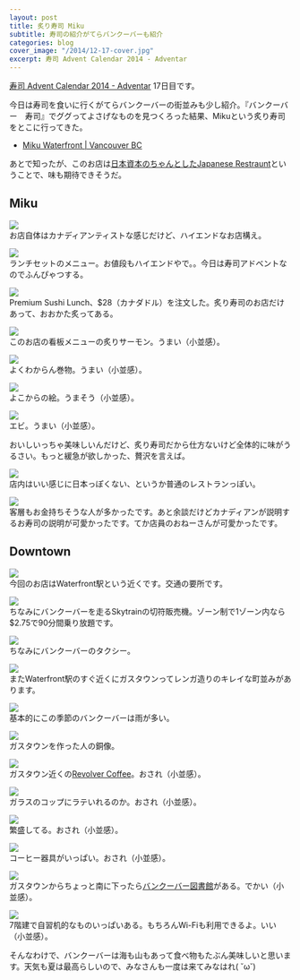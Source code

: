 ```yaml
---
layout: post
title: 炙り寿司 Miku
subtitle: 寿司の紹介がてらバンクーバーも紹介
categories: blog
cover_image: "/2014/12-17-cover.jpg"
excerpt: 寿司 Advent Calendar 2014 - Adventar
---
```


[寿司 Advent Calendar 2014 - Adventar](http://www.adventar.org/calendars/514) 17日目です。

今日は寿司を食いに行くがてらバンクーバーの街並みも少し紹介。『バンクーバー　寿司』でググってよさげなものを見つくろった結果、Mikuという炙り寿司をとこに行ってきた。

+ [Miku Waterfront | Vancouver BC](http://mikurestaurant.com/)

あとで知ったが、このお店は[日本資本のちゃんとしたJapanese Restraunt](http://vancouver.keizai.biz/headline/404/)ということで、味も期待できそうだ。

## Miku

![](/mol/images/2014/sushi/sushi00.jpg)  
お店自体はカナディアンティストな感じだけど、ハイエンドなお店構え。

![](/mol/images/2014/sushi/sushi-menu.jpg)  
ランチセットのメニュー。お値段もハイエンドやで。。今日は寿司アドベントなのでふんぴゃつする。

![](/mol/images/2014/sushi/sushi01.jpg)  
Premium Sushi Lunch、$28（カナダドル）を注文した。炙り寿司のお店だけあって、おおかた炙ってある。

![](/mol/images/2014/sushi/sushi02.jpg)  
このお店の看板メニューの炙りサーモン。うまい（小並感）。

![](/mol/images/2014/sushi/sushi03.jpg)  
よくわからん巻物。うまい（小並感）。

![](/mol/images/2014/sushi/sushi04.jpg)  
よこからの絵。うまそう（小並感）。

![](/mol/images/2014/sushi/sushi05.jpg)  
エビ。うまい（小並感）。

おいしいっちゃ美味しいんだけど、炙り寿司だから仕方ないけど全体的に味がうるさい。もっと緩急が欲しかった、贅沢を言えば。

![](/mol/images/2014/sushi/sushi06.jpg)  
店内はいい感じに日本っぽくない、というか普通のレストランっぽい。

![](/mol/images/2014/sushi/sushi07.jpg)  
客層もお金持ちそうな人が多かったです。あと余談だけどカナディアンが説明するお寿司の説明が可愛かったです。てか店員のおねーさんが可愛かったです。

## Downtown

![](/mol/images/2014/sushi/waterfront.jpg)  
今回のお店はWaterfront駅という近くです。交通の要所です。

![](/mol/images/2014/sushi/skytrain.jpg)  
ちなみにバンクーバーを走るSkytrainの切符販売機。ゾーン制で1ゾーン内なら$2.75で90分間乗り放題です。

![](/mol/images/2014/sushi/taxi.jpg)  
ちなみにバンクーバーのタクシー。

![](/mol/images/2014/sushi/gas01.jpg)  
またWaterfront駅のすぐ近くにガスタウンってレンガ造りのキレイな町並みがあります。

![](/mol/images/2014/sushi/gas02.jpg)  
基本的にこの季節のバンクーバーは雨が多い。

![](/mol/images/2014/sushi/gas03.jpg)  
ガスタウンを作った人の銅像。

![](/mol/images/2014/sushi/rev03.jpg)  
ガスタウン近くの[Revolver Coffee](http://revolvercoffee.ca/home/)。おされ（小並感）。

![](/mol/images/2014/sushi/rev02.jpg)  
ガラスのコップにラテいれるのか。おされ（小並感）。

![](/mol/images/2014/sushi/rev04.jpg)  
繁盛してる。おされ（小並感）。

![](/mol/images/2014/sushi/rev01.jpg)  
コーヒー器具がいっぱい。おされ（小並感）。

![](/mol/images/2014/sushi/vpl.jpg)  
ガスタウンからちょっと南に下ったら[バンクーバー図書館](http://www.vpl.ca/)がある。でかい（小並感）。

![](/mol/images/2014/sushi/vpl2.jpg)  
7階建で自習机的なものいっぱいある。もちろんWi-Fiも利用できるよ。いい（小並感）。

そんなわけで、バンクーバーは海も山もあって食べ物もたぶん美味しいと思います。天気も夏は最高らしいので、みなさんも一度は来てみなはれ( ˘ω˘)